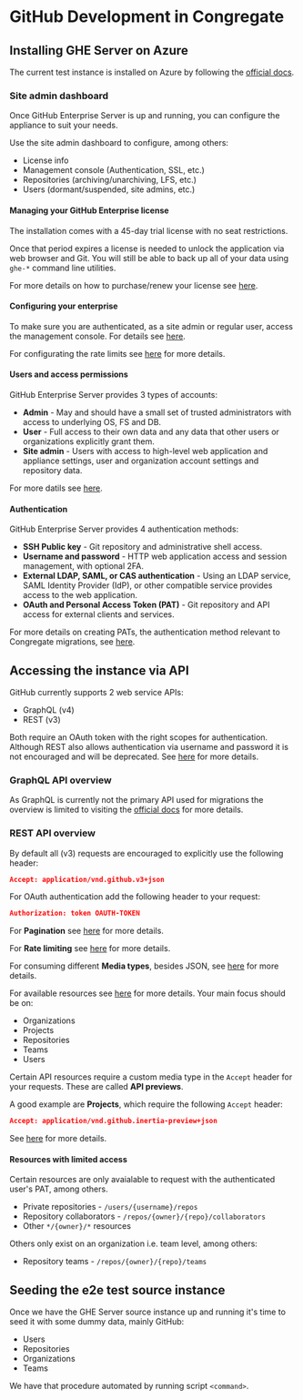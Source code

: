 # GitHub Development in Congregate

## Installing GHE Server on Azure

The current test instance is installed on Azure by following the [official docs](https://docs.github.com/en/enterprise/2.21/admin/installation/installing-github-enterprise-server-on-azure).

### Site admin dashboard

Once GitHub Enterprise Server is up and running, you can configure the appliance to suit your needs.

Use the site admin dashboard to configure, among others:

- License info
- Management console (Authentication, SSL, etc.)
- Repositories (archiving/unarchiving, LFS, etc.)
- Users (dormant/suspended, site admins, etc.)

#### Managing your GitHub Enterprise license

The installation comes with a 45-day trial license with no seat restrictions.

Once that period expires a license is needed to unlock the application via web browser and Git. You will still be able to back up all of your data using `ghe-*` command line utilities.

For more details on how to purchase/renew your license see [here](https://docs.github.com/en/enterprise/2.21/admin/overview/managing-your-github-enterprise-license).

#### Configuring your enterprise

To make sure you are authenticated, as a site admin or regular user, access the management console. For details see [here](https://docs.github.com/en/enterprise/2.21/admin/configuration/accessing-the-management-console).

For configurating the rate limits see [here](https://docs.github.com/en/enterprise/2.21/admin/configuration/configuring-rate-limits) for more details.

#### Users and access permissions

GitHub Enterprise Server provides 3 types of accounts:

- **Admin** - May and should have a small set of trusted administrators with access to underlying OS, FS and DB.
- **User** - Full access to their own data and any data that other users or organizations explicitly grant them.
- **Site admin** - Users with access to high-level web application and appliance settings, user and organization account settings and repository data.

For more datils see [here](https://docs.github.com/en/enterprise/2.21/user/github/getting-started-with-github/access-permissions-on-github).

#### Authentication

GitHub Enterprise Server provides 4 authentication methods:

- **SSH Public key** - Git repository and administrative shell access.
- **Username and password** - HTTP web application access and session management, with optional 2FA.
- **External LDAP, SAML, or CAS authentication** - Using an LDAP service, SAML Identity Provider (IdP), or other compatible service provides access to the web application.
- **OAuth and Personal Access Token (PAT)** - Git repository and API access for external clients and services.

For more details on creating PATs, the authentication method relevant to Congregate migrations, see [here](https://docs.github.com/en/enterprise/2.21/user/github/authenticating-to-github/creating-a-personal-access-token).

## Accessing the instance via API

GitHub currently supports 2 web service APIs:

- GraphQL (v4)
- REST (v3)

Both require an OAuth token with the right scopes for authentication. Although REST also allows authentication via username and password it is not encouraged and will be deprecated. See [here](https://docs.github.com/en/enterprise/2.21/user/rest/overview/other-authentication-methods) for more details.

### GraphQL API overview

As GraphQL is currently not the primary API used for migrations the overview is limited to visiting the [official docs](https://docs.github.com/en/enterprise/2.21/user/graphql/overview) for more details.

### REST API overview

By default all (v3) requests are encouraged to explicitly use the following header:

```json
Accept: application/vnd.github.v3+json
```

For OAuth authentication add the following header to your request:

```json
Authorization: token OAUTH-TOKEN
```

For **Pagination** see [here](https://docs.github.com/en/enterprise/2.21/user/rest/overview/resources-in-the-rest-api#pagination) for more details.

For **Rate limiting** see [here](https://docs.github.com/en/enterprise/2.21/user/rest/overview/resources-in-the-rest-api#rate-limiting) for more details.

For consuming different **Media types**, besides JSON, see [here](https://docs.github.com/en/enterprise/2.21/user/rest/overview/media-types) for more details.

For available resources see [here](https://docs.github.com/en/enterprise/2.21/user/rest/reference) for more details. Your main focus should be on:

- Organizations
- Projects
- Repositories
- Teams
- Users

Certain API resources require a custom media type in the `Accept` header for your requests. These are called **API previews**.

A good example are **Projects**, which require the following `Accept` header:

```json
Accept: application/vnd.github.inertia-preview+json
```

See [here](https://docs.github.com/en/enterprise/2.21/user/rest/overview/api-previews) for more details.

#### Resources with limited access

Certain resources are only avaialable to request with the authenticated user's PAT, among others.

- Private repositories - `/users/{username}/repos`
- Repository collaborators - `/repos/{owner}/{repo}/collaborators`
- Other `*/{owner}/*` resources

Others only exist on an organization i.e. team level, among others:

- Repository teams - `/repos/{owner}/{repo}/teams`

## Seeding the e2e test source instance

Once we have the GHE Server source instance up and running it's time to seed it with some dummy data, mainly GitHub:

- Users
- Repositories
- Organizations
- Teams

We have that procedure automated by running script `<command>`.

<!-- TODO: Add more details. -->
